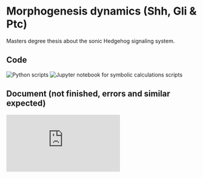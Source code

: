 # Morphogenesis dynamics (Shh, Gli & Ptc)
Masters degree thesis about the sonic Hedgehog signaling system.

## Code
![Python scripts](https://github.com/thebooort/shh-signal-model/tree/master/scripts)
![Jupyter notebook for symbolic calculations scripts](https://github.com/thebooort/shh-signal-model/tree/master/scripts/Jupyter_Notebook_For_Symbolic_Calculations)

## Document (not finished, errors and similar expected)
![Pdf](https://github.com/thebooort/shh-signal-model/blob/master/thesis.pdf)

